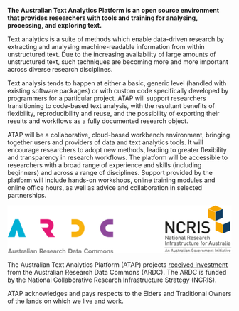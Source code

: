 
__The Australian Text Analytics Platform is an open source environment 
that provides researchers with tools and training for analysing, processing,
and exploring text.__

Text analytics is a suite of methods which enable data-driven research 
by extracting and analysing machine-readable information from within 
unstructured text. Due to the increasing availability of large amounts of
unstructured text, such techniques are becoming more and more important across
diverse research disciplines.

Text analysis tends to happen at either a basic, generic level (handled with 
existing software packages) or with custom code specifically developed by 
programmers for a particular project. ATAP will support researchers 
transitioning to code-based text analysis, with the resultant benefits of 
flexibility, reproducibility and reuse, and the possibility of exporting their 
results and workflows as a fully documented research object.

ATAP will be a collaborative, cloud-based workbench environment, bringing 
together users and providers of data and text analytics tools. It will 
encourage researchers to adopt new methods, leading to greater flexibility and 
transparency in research workflows. The platform will be accessible to 
researchers with a broad range of experience and skills (including beginners) 
and across a range of disciplines. Support provided by the platform will 
include hands-on workshops, online training modules and online office hours, 
as well as advice and collaboration in selected partnerships.

![ARDC logos](/AcknowledgeARDC.png)

The Australian Text Analytics Platform (ATAP) projects 
[received investment](https://doi.org/10.47486/PL074) from the Australian 
Research Data Commons (ARDC). The ARDC is funded by the National Collaborative 
Research Infrastructure Strategy (NCRIS).

ATAP acknowledges and pays respects to the Elders and Traditional Owners of the 
lands on which we live and work.
